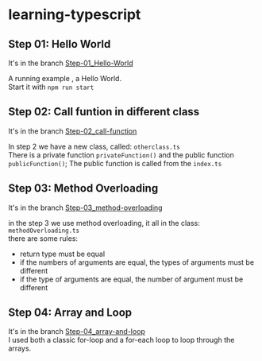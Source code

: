 # learning-typescript

## Step 01: Hello World
It's in the branch [Step-01_Hello-World](https://github.com/joergi/learning-typescript/tree/Step-01_Hello-World)

A running example , a Hello World.    
Start it with  `npm run start`

## Step 02: Call funtion in different class
It's in the branch [Step-02_call-function](https://github.com/joergi/learning-typescript/tree/Step-02_call-function)

In step 2 we have a new class, called: `otherclass.ts`   
There is a private function `privateFunction()` and the public function `publicFunction()`;
The public function is called from the `index.ts`     

## Step 03: Method Overloading
It's in the branch [Step-03_method-overloading](https://github.com/joergi/learning-typescript/tree/Step_03-_methode-overloading)

in the step 3 we use method overloading, it all in the class: `methodOverloading.ts`    
there are some rules:    
* return type must be equal
* if the numbers of arguments are equal, the types of arguments must be different
* if the type of arguments are equal, the number of argument must be different

## Step 04: Array and Loop
It's in the branch [Step-04_array-and-loop](https://github.com/joergi/learning-typescript/tree/Step_04-_array-and-loop)    
I used both a classic for-loop and a for-each loop to loop through the arrays.
